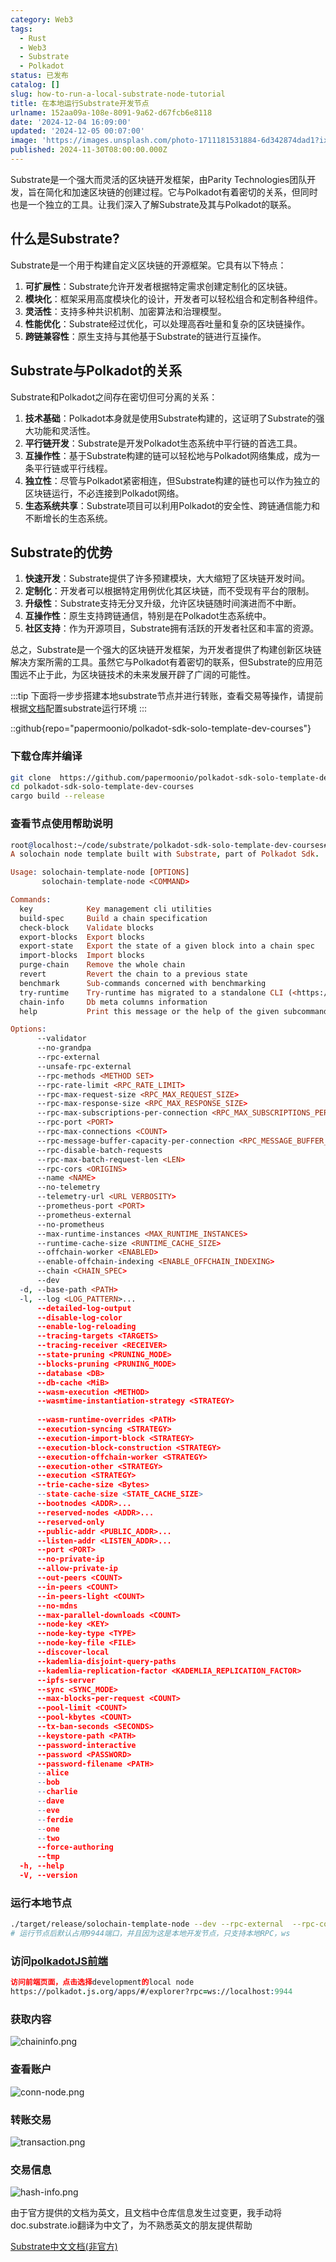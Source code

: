 ```yaml
---
category: Web3
tags:
  - Rust
  - Web3
  - Substrate
  - Polkadot
status: 已发布
catalog: []
slug: how-to-run-a-local-substrate-node-tutorial
title: 在本地运行Substrate开发节点
urlname: 152aa09a-108e-8091-9a62-d67fcb6e8118
date: '2024-12-04 16:09:00'
updated: '2024-12-05 00:07:00'
image: 'https://images.unsplash.com/photo-1711181531884-6d342874dad1?ixlib=rb-4.0.3&q=85&fm=jpg&crop=entropy&cs=srgb'
published: 2024-11-30T08:00:00.000Z
---
```


Substrate是一个强大而灵活的区块链开发框架，由Parity Technologies团队开发，旨在简化和加速区块链的创建过程。它与Polkadot有着密切的关系，但同时也是一个独立的工具。让我们深入了解Substrate及其与Polkadot的联系。


## 什么是Substrate?


Substrate是一个用于构建自定义区块链的开源框架。它具有以下特点：

1. **可扩展性**：Substrate允许开发者根据特定需求创建定制化的区块链。
2. **模块化**：框架采用高度模块化的设计，开发者可以轻松组合和定制各种组件。
3. **灵活性**：支持多种共识机制、加密算法和治理模型。
4. **性能优化**：Substrate经过优化，可以处理高吞吐量和复杂的区块链操作。
5. **跨链兼容性**：原生支持与其他基于Substrate的链进行互操作。

## Substrate与Polkadot的关系


Substrate和Polkadot之间存在密切但可分离的关系：

1. **技术基础**：Polkadot本身就是使用Substrate构建的，这证明了Substrate的强大功能和灵活性。
2. **平行链开发**：Substrate是开发Polkadot生态系统中平行链的首选工具。
3. **互操作性**：基于Substrate构建的链可以轻松地与Polkadot网络集成，成为一条平行链或平行线程。
4. **独立性**：尽管与Polkadot紧密相连，但Substrate构建的链也可以作为独立的区块链运行，不必连接到Polkadot网络。
5. **生态系统共享**：Substrate项目可以利用Polkadot的安全性、跨链通信能力和不断增长的生态系统。

## Substrate的优势

1. **快速开发**：Substrate提供了许多预建模块，大大缩短了区块链开发时间。
2. **定制化**：开发者可以根据特定用例优化其区块链，而不受现有平台的限制。
3. **升级性**：Substrate支持无分叉升级，允许区块链随时间演进而不中断。
4. **互操作性**：原生支持跨链通信，特别是在Polkadot生态系统中。
5. **社区支持**：作为开源项目，Substrate拥有活跃的开发者社区和丰富的资源。

总之，Substrate是一个强大的区块链开发框架，为开发者提供了构建创新区块链解决方案所需的工具。虽然它与Polkadot有着密切的联系，但Substrate的应用范围远不止于此，为区块链技术的未来发展开辟了广阔的可能性。


:::tip
下面将一步步搭建本地substrate节点并进行转账，查看交易等操作，请提前根据[文档](https://substrate-docs.pages.dev/en/install/macos/?mode=light)配置substrate运行环境
:::


::github{repo="papermoonio/polkadot-sdk-solo-template-dev-courses"}


### 下载仓库并编译


```bash
git clone  https://github.com/papermoonio/polkadot-sdk-solo-template-dev-courses 
cd polkadot-sdk-solo-template-dev-courses
cargo build --release
```


### 查看节点使用帮助说明


```prolog
root@localhost:~/code/substrate/polkadot-sdk-solo-template-dev-courses# ./target/release/solochain-template-node -h
A solochain node template built with Substrate, part of Polkadot Sdk.

Usage: solochain-template-node [OPTIONS]
       solochain-template-node <COMMAND>

Commands:
  key            Key management cli utilities
  build-spec     Build a chain specification
  check-block    Validate blocks
  export-blocks  Export blocks
  export-state   Export the state of a given block into a chain spec
  import-blocks  Import blocks
  purge-chain    Remove the whole chain
  revert         Revert the chain to a previous state
  benchmark      Sub-commands concerned with benchmarking
  try-runtime    Try-runtime has migrated to a standalone CLI (<https://github.com/paritytech/try-runtime-cli>). The subcommand exists as a stub and deprecation notice. It will be removed entirely some time after January 2024
  chain-info     Db meta columns information
  help           Print this message or the help of the given subcommand(s)

Options:
      --validator                                                                                Enable validator mode
      --no-grandpa                                                                               Disable GRANDPA
      --rpc-external                                                                             Listen to all RPC interfaces (default: local)
      --unsafe-rpc-external                                                                      Listen to all RPC interfaces
      --rpc-methods <METHOD SET>                                                                 RPC methods to expose. [default: auto] [possible values: auto, safe, unsafe]
      --rpc-rate-limit <RPC_RATE_LIMIT>                                                          RPC rate limiting (calls/minute) for each connection
      --rpc-max-request-size <RPC_MAX_REQUEST_SIZE>                                              Set the maximum RPC request payload size for both HTTP and WS in megabytes [default: 15]
      --rpc-max-response-size <RPC_MAX_RESPONSE_SIZE>                                            Set the maximum RPC response payload size for both HTTP and WS in megabytes [default: 15]
      --rpc-max-subscriptions-per-connection <RPC_MAX_SUBSCRIPTIONS_PER_CONNECTION>              Set the maximum concurrent subscriptions per connection [default: 1024]
      --rpc-port <PORT>                                                                          Specify JSON-RPC server TCP port
      --rpc-max-connections <COUNT>                                                              Maximum number of RPC server connections [default: 100]
      --rpc-message-buffer-capacity-per-connection <RPC_MESSAGE_BUFFER_CAPACITY_PER_CONNECTION>  The number of messages the RPC server is allowed to keep in memory [default: 64]
      --rpc-disable-batch-requests                                                               Disable RPC batch requests
      --rpc-max-batch-request-len <LEN>                                                          Limit the max length per RPC batch request
      --rpc-cors <ORIGINS>                                                                       Specify browser *origins* allowed to access the HTTP & WS RPC servers
      --name <NAME>                                                                              The human-readable name for this node
      --no-telemetry                                                                             Disable connecting to the Substrate telemetry server
      --telemetry-url <URL VERBOSITY>                                                            The URL of the telemetry server to connect to
      --prometheus-port <PORT>                                                                   Specify Prometheus exporter TCP Port
      --prometheus-external                                                                      Expose Prometheus exporter on all interfaces
      --no-prometheus                                                                            Do not expose a Prometheus exporter endpoint
      --max-runtime-instances <MAX_RUNTIME_INSTANCES>                                            The size of the instances cache for each runtime [max: 32] [default: 8]
      --runtime-cache-size <RUNTIME_CACHE_SIZE>                                                  Maximum number of different runtimes that can be cached [default: 2]
      --offchain-worker <ENABLED>                                                                Execute offchain workers on every block [default: when-authority] [possible values: always, never, when-authority]
      --enable-offchain-indexing <ENABLE_OFFCHAIN_INDEXING>                                      Enable offchain indexing API [default: false] [possible values: true, false]
      --chain <CHAIN_SPEC>                                                                       Specify the chain specification
      --dev                                                                                      Specify the development chain
  -d, --base-path <PATH>                                                                         Specify custom base path
  -l, --log <LOG_PATTERN>...                                                                     Sets a custom logging filter (syntax: `<target>=<level>`)
      --detailed-log-output                                                                      Enable detailed log output
      --disable-log-color                                                                        Disable log color output
      --enable-log-reloading                                                                     Enable feature to dynamically update and reload the log filter
      --tracing-targets <TARGETS>                                                                Sets a custom profiling filter
      --tracing-receiver <RECEIVER>                                                              Receiver to process tracing messages [default: log] [possible values: log]
      --state-pruning <PRUNING_MODE>                                                             Specify the state pruning mode
      --blocks-pruning <PRUNING_MODE>                                                            Specify the blocks pruning mode [default: archive-canonical]
      --database <DB>                                                                            Select database backend to use [possible values: rocksdb, paritydb, auto, paritydb-experimental]
      --db-cache <MiB>                                                                           Limit the memory the database cache can use
      --wasm-execution <METHOD>                                                                  Method for executing Wasm runtime code [default: compiled] [possible values: interpreted-i-know-what-i-do, compiled]
      --wasmtime-instantiation-strategy <STRATEGY>                                               The WASM instantiation method to use [default: pooling-copy-on-write] [possible values: pooling-copy-on-write, recreate-instance-copy-on-write, pooling,
                                                                                                 recreate-instance]
      --wasm-runtime-overrides <PATH>                                                            Specify the path where local WASM runtimes are stored
      --execution-syncing <STRATEGY>                                                             Runtime execution strategy for importing blocks during initial sync [possible values: native, wasm, both, native-else-wasm]
      --execution-import-block <STRATEGY>                                                        Runtime execution strategy for general block import (including locally authored blocks) [possible values: native, wasm, both, native-else-wasm]
      --execution-block-construction <STRATEGY>                                                  Runtime execution strategy for constructing blocks [possible values: native, wasm, both, native-else-wasm]
      --execution-offchain-worker <STRATEGY>                                                     Runtime execution strategy for offchain workers [possible values: native, wasm, both, native-else-wasm]
      --execution-other <STRATEGY>                                                               Runtime execution strategy when not syncing, importing or constructing blocks [possible values: native, wasm, both, native-else-wasm]
      --execution <STRATEGY>                                                                     The execution strategy that should be used by all execution contexts [possible values: native, wasm, both, native-else-wasm]
      --trie-cache-size <Bytes>                                                                  Specify the state cache size [default: 67108864]
      --state-cache-size <STATE_CACHE_SIZE>                                                      DEPRECATED: switch to `--trie-cache-size`
      --bootnodes <ADDR>...                                                                      Specify a list of bootnodes
      --reserved-nodes <ADDR>...                                                                 Specify a list of reserved node addresses
      --reserved-only                                                                            Whether to only synchronize the chain with reserved nodes
      --public-addr <PUBLIC_ADDR>...                                                             Public address that other nodes will use to connect to this node
      --listen-addr <LISTEN_ADDR>...                                                             Listen on this multiaddress
      --port <PORT>                                                                              Specify p2p protocol TCP port
      --no-private-ip                                                                            Always forbid connecting to private IPv4/IPv6 addresses
      --allow-private-ip                                                                         Always accept connecting to private IPv4/IPv6 addresses
      --out-peers <COUNT>                                                                        Number of outgoing connections we're trying to maintain [default: 8]
      --in-peers <COUNT>                                                                         Maximum number of inbound full nodes peers [default: 32]
      --in-peers-light <COUNT>                                                                   Maximum number of inbound light nodes peers [default: 100]
      --no-mdns                                                                                  Disable mDNS discovery (default: true)
      --max-parallel-downloads <COUNT>                                                           Maximum number of peers from which to ask for the same blocks in parallel [default: 5]
      --node-key <KEY>                                                                           Secret key to use for p2p networking
      --node-key-type <TYPE>                                                                     Crypto primitive to use for p2p networking [default: ed25519] [possible values: ed25519]
      --node-key-file <FILE>                                                                     File from which to read the node's secret key to use for p2p networking
      --discover-local                                                                           Enable peer discovery on local networks
      --kademlia-disjoint-query-paths                                                            Require iterative Kademlia DHT queries to use disjoint paths
      --kademlia-replication-factor <KADEMLIA_REPLICATION_FACTOR>                                Kademlia replication factor [default: 20]
      --ipfs-server                                                                              Join the IPFS network and serve transactions over bitswap protocol
      --sync <SYNC_MODE>                                                                         Blockchain syncing mode. [default: full] [possible values: full, fast, fast-unsafe, warp]
      --max-blocks-per-request <COUNT>                                                           Maximum number of blocks per request [default: 64]
      --pool-limit <COUNT>                                                                       Maximum number of transactions in the transaction pool [default: 8192]
      --pool-kbytes <COUNT>                                                                      Maximum number of kilobytes of all transactions stored in the pool [default: 20480]
      --tx-ban-seconds <SECONDS>                                                                 How long a transaction is banned for
      --keystore-path <PATH>                                                                     Specify custom keystore path
      --password-interactive                                                                     Use interactive shell for entering the password used by the keystore
      --password <PASSWORD>                                                                      Password used by the keystore
      --password-filename <PATH>                                                                 File that contains the password used by the keystore
      --alice                                                                                    Shortcut for `--name Alice --validator`
      --bob                                                                                      Shortcut for `--name Bob --validator`
      --charlie                                                                                  Shortcut for `--name Charlie --validator`
      --dave                                                                                     Shortcut for `--name Dave --validator`
      --eve                                                                                      Shortcut for `--name Eve --validator`
      --ferdie                                                                                   Shortcut for `--name Ferdie --validator`
      --one                                                                                      Shortcut for `--name One --validator`
      --two                                                                                      Shortcut for `--name Two --validator`
      --force-authoring                                                                          Enable authoring even when offline
      --tmp                                                                                      Run a temporary node
  -h, --help                                                                                     Print help (see more with '--help')
  -V, --version                                                                                  Print version
```


### 运行本地节点


```bash
./target/release/solochain-template-node --dev --rpc-external  --rpc-cors all
# 运行节点后默认占用9944端口，并且因为这是本地开发节点，只支持本地RPC，ws
```


### 访问[polkadotJS前端](https://polkadot.js.org/apps/#/explorer?rpc=ws://localhost:9944)


```prolog
访问前端页面，点击选择development的local node
https://polkadot.js.org/apps/#/explorer?rpc=ws://localhost:9944
```


### 获取内容


![chaininfo.png](https://prod-files-secure.s3.us-west-2.amazonaws.com/5d24fe63-e567-4804-86f9-9fdc62e13082/89be5adf-5619-4306-be75-45b425e3c446/chaininfo.png?X-Amz-Algorithm=AWS4-HMAC-SHA256&X-Amz-Content-Sha256=UNSIGNED-PAYLOAD&X-Amz-Credential=ASIAZI2LB4665RY46FVS%2F20250202%2Fus-west-2%2Fs3%2Faws4_request&X-Amz-Date=20250202T213146Z&X-Amz-Expires=3600&X-Amz-Security-Token=IQoJb3JpZ2luX2VjEOr%2F%2F%2F%2F%2F%2F%2F%2F%2F%2FwEaCXVzLXdlc3QtMiJHMEUCIQCwiVcWcZB12p89qILEexFMxI7Z%2Fs%2Ftuvf7EkTHLLL0fAIgCS0QBTo%2Fq5K7XxrERYMv6V4jGHa4RqpVNSbVDANBb3kqiAQI8v%2F%2F%2F%2F%2F%2F%2F%2F%2F%2FARAAGgw2Mzc0MjMxODM4MDUiDHC305EBWD0T9EheRircA5F7hSmCL%2Bt8ja%2BBee7yt6kaa8BcK2LfrNXeOTcAgG6Ed1oMYJxiJajZqaOdDm7Rn2yr7ZhEc%2F%2B4hfZGQRSiFUhMxaUEs0cfDbWnxzvCffV0xUU9YuXBxsZvJKuFLx5sluu%2FBVbvrDuj%2FjH0ABol0jv8kKQv5oeBMaLHVZ5LAGSHpJ8SEOKgTVeIvUZXThibZDHa4TbR8Xn3uqJpVlIpOqM78crA6ErtGYYV%2Bd%2BgFuOivIeZi5t55e4upK%2BSsfjLFbJj5s%2FVxll0R6BRCMIez%2BaN3m68oAV8A7J%2FAbkqn4R%2F%2F1HEDpk%2B5sACljaVKbfH%2Bxh3a2C2yg8Ovnl3RgDvw1c5QhJGk2Q2aP92EAjJfEukd1gg256oT547S3sCGZEQMurTq8Tg8TC6F3OQYNAaqXahFbqxb2NuYjYTE5RA6xG5xcztNMMw7hM1CmbG1v7J8l7UYZYXcfVOAqdvWtnkB0FwiSJ36YBW%2FAaaYz9HU%2BJ0fG6o9S1ziEWYDnF8999sQBatF8wSwgaCMLzHc3nTZw2ov7GI2bqxSf9Vq3tq4XI76baxllncQvNYcEV659gobWDTy2PDXDSpwwQ1MLy4hwFpuabhA8mABV3aBS7zfb5LhT%2BPAAsdtVwXONMZMKbT%2FrwGOqUBtJrb7pQ9dPDirlNYJfM4zfGOj5Lqqm%2BL%2B3OXt9%2FBR7wof5z0FdCOO6rKNK%2FR0vthEXHcYOmjD0Tc139Oe8bxYNwzDf2UEB4LeSoer%2FhBdT5U%2FPpL0vKUxf7O4cjcoXDHL%2Fq7aPPRRDFsR4N9bVjGct2UI6BPbezyDYKgJDQIXxyfUptqBOJxaUZhQ2vYs4yHhhoNqk3Nc8BduVMdL52Y%2FrqSc%2FIh&X-Amz-Signature=79c521f2646b61c1c0deb1b2a5b33d227873e3c3cf836079405ae0928a51c76e&X-Amz-SignedHeaders=host&x-id=GetObject)


### 查看账户


![conn-node.png](https://prod-files-secure.s3.us-west-2.amazonaws.com/5d24fe63-e567-4804-86f9-9fdc62e13082/05964f92-c6d8-42d1-b4a1-b3a852295683/conn-node.png?X-Amz-Algorithm=AWS4-HMAC-SHA256&X-Amz-Content-Sha256=UNSIGNED-PAYLOAD&X-Amz-Credential=ASIAZI2LB4665RY46FVS%2F20250202%2Fus-west-2%2Fs3%2Faws4_request&X-Amz-Date=20250202T213146Z&X-Amz-Expires=3600&X-Amz-Security-Token=IQoJb3JpZ2luX2VjEOr%2F%2F%2F%2F%2F%2F%2F%2F%2F%2FwEaCXVzLXdlc3QtMiJHMEUCIQCwiVcWcZB12p89qILEexFMxI7Z%2Fs%2Ftuvf7EkTHLLL0fAIgCS0QBTo%2Fq5K7XxrERYMv6V4jGHa4RqpVNSbVDANBb3kqiAQI8v%2F%2F%2F%2F%2F%2F%2F%2F%2F%2FARAAGgw2Mzc0MjMxODM4MDUiDHC305EBWD0T9EheRircA5F7hSmCL%2Bt8ja%2BBee7yt6kaa8BcK2LfrNXeOTcAgG6Ed1oMYJxiJajZqaOdDm7Rn2yr7ZhEc%2F%2B4hfZGQRSiFUhMxaUEs0cfDbWnxzvCffV0xUU9YuXBxsZvJKuFLx5sluu%2FBVbvrDuj%2FjH0ABol0jv8kKQv5oeBMaLHVZ5LAGSHpJ8SEOKgTVeIvUZXThibZDHa4TbR8Xn3uqJpVlIpOqM78crA6ErtGYYV%2Bd%2BgFuOivIeZi5t55e4upK%2BSsfjLFbJj5s%2FVxll0R6BRCMIez%2BaN3m68oAV8A7J%2FAbkqn4R%2F%2F1HEDpk%2B5sACljaVKbfH%2Bxh3a2C2yg8Ovnl3RgDvw1c5QhJGk2Q2aP92EAjJfEukd1gg256oT547S3sCGZEQMurTq8Tg8TC6F3OQYNAaqXahFbqxb2NuYjYTE5RA6xG5xcztNMMw7hM1CmbG1v7J8l7UYZYXcfVOAqdvWtnkB0FwiSJ36YBW%2FAaaYz9HU%2BJ0fG6o9S1ziEWYDnF8999sQBatF8wSwgaCMLzHc3nTZw2ov7GI2bqxSf9Vq3tq4XI76baxllncQvNYcEV659gobWDTy2PDXDSpwwQ1MLy4hwFpuabhA8mABV3aBS7zfb5LhT%2BPAAsdtVwXONMZMKbT%2FrwGOqUBtJrb7pQ9dPDirlNYJfM4zfGOj5Lqqm%2BL%2B3OXt9%2FBR7wof5z0FdCOO6rKNK%2FR0vthEXHcYOmjD0Tc139Oe8bxYNwzDf2UEB4LeSoer%2FhBdT5U%2FPpL0vKUxf7O4cjcoXDHL%2Fq7aPPRRDFsR4N9bVjGct2UI6BPbezyDYKgJDQIXxyfUptqBOJxaUZhQ2vYs4yHhhoNqk3Nc8BduVMdL52Y%2FrqSc%2FIh&X-Amz-Signature=9198e77daab1a36041c5aa9330c78a90ce48292413eb295a1e6adc7c1e5d56f4&X-Amz-SignedHeaders=host&x-id=GetObject)


### 转账交易


![transaction.png](https://prod-files-secure.s3.us-west-2.amazonaws.com/5d24fe63-e567-4804-86f9-9fdc62e13082/65593d3b-9b56-4fbe-a383-1447c903127f/transaction.png?X-Amz-Algorithm=AWS4-HMAC-SHA256&X-Amz-Content-Sha256=UNSIGNED-PAYLOAD&X-Amz-Credential=ASIAZI2LB4665RY46FVS%2F20250202%2Fus-west-2%2Fs3%2Faws4_request&X-Amz-Date=20250202T213146Z&X-Amz-Expires=3600&X-Amz-Security-Token=IQoJb3JpZ2luX2VjEOr%2F%2F%2F%2F%2F%2F%2F%2F%2F%2FwEaCXVzLXdlc3QtMiJHMEUCIQCwiVcWcZB12p89qILEexFMxI7Z%2Fs%2Ftuvf7EkTHLLL0fAIgCS0QBTo%2Fq5K7XxrERYMv6V4jGHa4RqpVNSbVDANBb3kqiAQI8v%2F%2F%2F%2F%2F%2F%2F%2F%2F%2FARAAGgw2Mzc0MjMxODM4MDUiDHC305EBWD0T9EheRircA5F7hSmCL%2Bt8ja%2BBee7yt6kaa8BcK2LfrNXeOTcAgG6Ed1oMYJxiJajZqaOdDm7Rn2yr7ZhEc%2F%2B4hfZGQRSiFUhMxaUEs0cfDbWnxzvCffV0xUU9YuXBxsZvJKuFLx5sluu%2FBVbvrDuj%2FjH0ABol0jv8kKQv5oeBMaLHVZ5LAGSHpJ8SEOKgTVeIvUZXThibZDHa4TbR8Xn3uqJpVlIpOqM78crA6ErtGYYV%2Bd%2BgFuOivIeZi5t55e4upK%2BSsfjLFbJj5s%2FVxll0R6BRCMIez%2BaN3m68oAV8A7J%2FAbkqn4R%2F%2F1HEDpk%2B5sACljaVKbfH%2Bxh3a2C2yg8Ovnl3RgDvw1c5QhJGk2Q2aP92EAjJfEukd1gg256oT547S3sCGZEQMurTq8Tg8TC6F3OQYNAaqXahFbqxb2NuYjYTE5RA6xG5xcztNMMw7hM1CmbG1v7J8l7UYZYXcfVOAqdvWtnkB0FwiSJ36YBW%2FAaaYz9HU%2BJ0fG6o9S1ziEWYDnF8999sQBatF8wSwgaCMLzHc3nTZw2ov7GI2bqxSf9Vq3tq4XI76baxllncQvNYcEV659gobWDTy2PDXDSpwwQ1MLy4hwFpuabhA8mABV3aBS7zfb5LhT%2BPAAsdtVwXONMZMKbT%2FrwGOqUBtJrb7pQ9dPDirlNYJfM4zfGOj5Lqqm%2BL%2B3OXt9%2FBR7wof5z0FdCOO6rKNK%2FR0vthEXHcYOmjD0Tc139Oe8bxYNwzDf2UEB4LeSoer%2FhBdT5U%2FPpL0vKUxf7O4cjcoXDHL%2Fq7aPPRRDFsR4N9bVjGct2UI6BPbezyDYKgJDQIXxyfUptqBOJxaUZhQ2vYs4yHhhoNqk3Nc8BduVMdL52Y%2FrqSc%2FIh&X-Amz-Signature=a7a31068fc9f700ba1e8d7042f8eaf79f0783703aa5ada6fa155ea18c4f519d5&X-Amz-SignedHeaders=host&x-id=GetObject)


### 交易信息


![hash-info.png](https://prod-files-secure.s3.us-west-2.amazonaws.com/5d24fe63-e567-4804-86f9-9fdc62e13082/7b9b0ba8-edf2-4998-9e9d-9cde7a64aa23/hash-info.png?X-Amz-Algorithm=AWS4-HMAC-SHA256&X-Amz-Content-Sha256=UNSIGNED-PAYLOAD&X-Amz-Credential=ASIAZI2LB4665RY46FVS%2F20250202%2Fus-west-2%2Fs3%2Faws4_request&X-Amz-Date=20250202T213146Z&X-Amz-Expires=3600&X-Amz-Security-Token=IQoJb3JpZ2luX2VjEOr%2F%2F%2F%2F%2F%2F%2F%2F%2F%2FwEaCXVzLXdlc3QtMiJHMEUCIQCwiVcWcZB12p89qILEexFMxI7Z%2Fs%2Ftuvf7EkTHLLL0fAIgCS0QBTo%2Fq5K7XxrERYMv6V4jGHa4RqpVNSbVDANBb3kqiAQI8v%2F%2F%2F%2F%2F%2F%2F%2F%2F%2FARAAGgw2Mzc0MjMxODM4MDUiDHC305EBWD0T9EheRircA5F7hSmCL%2Bt8ja%2BBee7yt6kaa8BcK2LfrNXeOTcAgG6Ed1oMYJxiJajZqaOdDm7Rn2yr7ZhEc%2F%2B4hfZGQRSiFUhMxaUEs0cfDbWnxzvCffV0xUU9YuXBxsZvJKuFLx5sluu%2FBVbvrDuj%2FjH0ABol0jv8kKQv5oeBMaLHVZ5LAGSHpJ8SEOKgTVeIvUZXThibZDHa4TbR8Xn3uqJpVlIpOqM78crA6ErtGYYV%2Bd%2BgFuOivIeZi5t55e4upK%2BSsfjLFbJj5s%2FVxll0R6BRCMIez%2BaN3m68oAV8A7J%2FAbkqn4R%2F%2F1HEDpk%2B5sACljaVKbfH%2Bxh3a2C2yg8Ovnl3RgDvw1c5QhJGk2Q2aP92EAjJfEukd1gg256oT547S3sCGZEQMurTq8Tg8TC6F3OQYNAaqXahFbqxb2NuYjYTE5RA6xG5xcztNMMw7hM1CmbG1v7J8l7UYZYXcfVOAqdvWtnkB0FwiSJ36YBW%2FAaaYz9HU%2BJ0fG6o9S1ziEWYDnF8999sQBatF8wSwgaCMLzHc3nTZw2ov7GI2bqxSf9Vq3tq4XI76baxllncQvNYcEV659gobWDTy2PDXDSpwwQ1MLy4hwFpuabhA8mABV3aBS7zfb5LhT%2BPAAsdtVwXONMZMKbT%2FrwGOqUBtJrb7pQ9dPDirlNYJfM4zfGOj5Lqqm%2BL%2B3OXt9%2FBR7wof5z0FdCOO6rKNK%2FR0vthEXHcYOmjD0Tc139Oe8bxYNwzDf2UEB4LeSoer%2FhBdT5U%2FPpL0vKUxf7O4cjcoXDHL%2Fq7aPPRRDFsR4N9bVjGct2UI6BPbezyDYKgJDQIXxyfUptqBOJxaUZhQ2vYs4yHhhoNqk3Nc8BduVMdL52Y%2FrqSc%2FIh&X-Amz-Signature=86b4f06597c13d15237de53c4acac1f74e1868ad1acb000ff1b6c818ee9a4830&X-Amz-SignedHeaders=host&x-id=GetObject)


由于官方提供的文档为英文，且文档中仓库信息发生过变更，我手动将doc.substrate.io翻译为中文了，为不熟悉英文的朋友提供帮助


[ Substrate中文文档(非官方)](https://substrate-docs.pages.dev/en/tutorials/build-a-blockchain/?mode=light)

